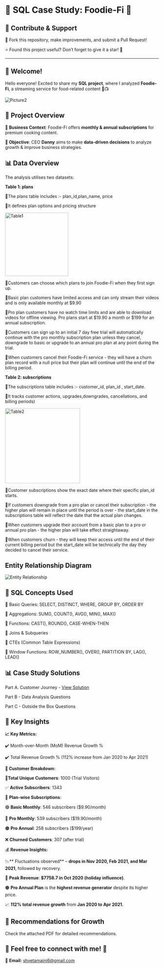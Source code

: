 # 🥑 SQL Case Study: Foodie-Fi 🥑


## 🚀 Contribute & Support   

🍴 Fork this repository, make improvements, and submit a Pull Request!  

⭐ Found this project useful? Don’t forget to give it a star! 🌟  

----------------------------------------------------------------------------------------------------------------------------------------------------------------------------------

## 👋 Welcome!  

Hello everyone! Excited to share my **SQL project**, where I analyzed **Foodie-Fi**, a streaming service for food-related content 🍕📺

![Picture2](https://github.com/user-attachments/assets/b050bd60-8ad3-4446-8a9b-d9c3ddc60a0c)


## 🎯 Project Overview

**📝 Business Context**: Foodie-Fi offers **monthly & annual subscriptions** for premium cooking content.

**📌 Objective**: CEO **Danny** aims to make **data-driven decisions** to analyze growth & improve business strategies.

## 📊 Data Overview

The analysis utilises two datasets:

**Table 1: plans**

🔹The plans table includes :- plan_id,plan_name, price

🔹It defines plan options and pricing structure

<img width="207" alt="Table1" src="https://github.com/user-attachments/assets/68ab238f-1605-432a-98b7-95dd7e1ceb9c" />

🔹Customers can choose which plans to join Foodie-Fi when they first sign up.

🔹Basic plan customers have limited access and can only stream their videos and is only available monthly at $9.90

🔹Pro plan customers have no watch time limits and are able to download videos for offline viewing. Pro plans start at $19.90 a month or $199 for an annual subscription.

🔹Customers can sign up to an initial 7 day free trial will automatically continue with the pro monthly subscription plan unless they cancel, downgrade to basic or upgrade to an annual pro plan at any point during the trial.

🔹When customers cancel their Foodie-Fi service - they will have a churn plan record with a null price but their plan will continue until the end of the billing period.

**Table 2: subscriptions**

🔹The subscriptions table includes :- customer_id, plan_id , start_date.

🔹It tracks customer actions, upgrades,downgrades, cancellations, and billing periods)

<img width="245" alt="Table2" src="https://github.com/user-attachments/assets/40754f05-a930-4161-af88-9ad3504f1acb" />


🔹Customer subscriptions show the exact date where their specific plan_id starts.

🔹If customers downgrade from a pro plan or cancel their subscription - the higher plan will remain in place until the period is over - the start_date in the subscriptions table will reflect the date that the actual plan changes.

🔹When customers upgrade their account from a basic plan to a pro or annual pro plan - the higher plan will take effect straightaway.

🔹When customers churn - they will keep their access until the end of their current billing period but the start_date will be technically the day they decided to cancel their service.

## Entity Relationship Diagram

![Entity Relationship](https://github.com/user-attachments/assets/b73ebecd-9700-4fb4-9813-99c980df68fa)


## 🎯 SQL Concepts Used

🔹 Basic Queries: SELECT, DISTINCT, WHERE, GROUP BY, ORDER BY

🔹 Aggregations: SUM(), COUNT(), AVG(), MIN(), MAX()

🔹 Functions: CAST(), ROUND(), CASE-WHEN-THEN

🔹 Joins & Subqueries

🔹 CTEs (Common Table Expressions)

🔹 Window Functions: ROW_NUMBER(), OVER(), PARTITION BY, LAG(), LEAD()

## 📊 Case Study Solutions

Part A. Customer Journey - [View Solution](https://github.com/ShvetaMaini/SQL-CHALLENGE-CASE-STUDY-3-----FOODIE--FI/blob/main/A.%20Customer%20Journey.md)

Part B - Data Analysis Questions

Part C -  Outside the Box Questions

## 🔑 Key Insights 

**📈 Key Metrics:**

✔️ Month-over-Month (MoM) Revenue Growth %

✔️ Total Revenue Growth % (112% increase from Jan 2020 to Apr 2021)

**👥 Customer Breakdown:**

👤**Total Unique Customers**: 1000 (Trial Visitors)

✅ **Active Subscribers**: 1343

📌 **Plan-wise Subscriptions**:

🟢 **Basic Monthly**: 546 subscribers ($9.90/month)

🔵 **Pro Monthly**: 539 subscribers ($19.90/month)

🟠 **Pro Annual**: 258 subscribers ($199/year)

❌ **Churned Customers**: 307 (after trial)

💰 **Revenue Insights:**

📉** Fluctuations observed** – **drops in Nov 2020, Feb 2021, and Mar 2021**, followed by recovery.

📆 **Peak Revenue**: **$7758.7 in Oct 2020 (holiday influence)**.

🟠 **Pro Annual Plan** is the **highest revenue generator** despite its higher price.

📈 **112% total revenue growth** from **Jan 2020 to Apr 2021.**

## 📢 Recommendations for Growth

Check the attached PDF for detailed recommendations.

## 💬 **Feel free to connect with me!** 🚀 

📧 **Email:** shvetamaini6@gmail.com





